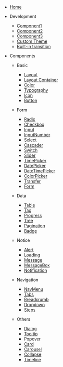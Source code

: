 - [Home](/docs/packages/home.md)

- Development

  - [Component1](/docs/packages/component1.md)
  - [Component2](/docs/packages/component2.md)
  - [Component3](/docs/packages/component3.md)
  - [Custom Theme](/docs/packages/custom-theme.md)
  - [Built-in transition](/docs/packages/transition.md)

- Components

  - Basic

    - [Layout](/docs/packages/layout.md)
    - [Layout Container](/docs/packages/container.md)
    - [Color](/docs/packages/color.md)
    - [Typography](/docs/packages/typography.md)
    - [Icon](/docs/packages/icon.md)
    - [Button](/docs/packages/button.md)

  - Form

    - [Radio](radio.md)
    - [Checkbox](checkbox.md)
    - [Input](input.md)
    - [InputNumber](input-number.md)
    - [Select](select.md)
    - [Cascader](cascader.md)
    - [Switch](switch.md)
    - [Slider](slider.md)
    - [TimePicker](time-picker.md)
    - [DatePicker](date-picker.md)
    - [DateTimePicker](datetime-picker.md)
    - [ColorPicker](color-picker.md)
    - [Transfer](transfer.md)
    - [Form](form.md)

  - Data

    - [Table](table.md)
    - [Tag](tag.md)
    - [Progress](progress.md)
    - [Tree](tree.md)
    - [Pagination](pagination.md)
    - [Badge](badge.md)

  - Notice

    - [Alert](alert.md)
    - [Loading](loading.md)
    - [Message](message.md)
    - [MessageBox](message-box.md)
    - [Notification](notification.md)

  - Navigation

    - [NavMenu](menu.md)
    - [Tabs](tabs.md)
    - [Breadcrumb](breadcrumb.md)
    - [Dropdown](dropdown.md)
    - [Steps](steps.md)

  - Others
    - [Dialog](dialog.md)
    - [Tooltip](tooltip.md)
    - [Popover](popover.md)
    - [Card](card.md)
    - [Carousel](carousel.md)
    - [Collapse](collapse.md)
    - [Timeline](timeline.md)
